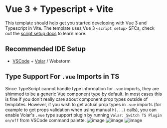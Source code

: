 # Vue 3 + Typescript + Vite

This template should help get you started developing with Vue 3 and Typescript in Vite. The template uses Vue 3 `<script setup>` SFCs, check out the [script setup docs](https://v3.vuejs.org/api/sfc-script-setup.html#sfc-script-setup) to learn more.

## Recommended IDE Setup

- [VSCode](https://code.visualstudio.com/) + [Volar](https://marketplace.visualstudio.com/items?itemName=johnsoncodehk.volar) / Webstorm

## Type Support For `.vue` Imports in TS

Since TypeScript cannot handle type information for `.vue` imports, they are shimmed to be a generic Vue component type by default. In most cases this is fine if you don't really care about component prop types outside of templates. However, if you wish to get actual prop types in `.vue` imports (for example to get props validation when using manual `h(...)` calls), you can enable Volar's `.vue` type support plugin by running `Volar: Switch TS Plugin on/off` from VSCode command palette.
![image](https://user-images.githubusercontent.com/91511075/148640873-34e338d5-8ae9-46da-bd9e-5c38ce5b3107.png)
![image](https://user-images.githubusercontent.com/91511075/150359750-96aafb14-acd0-46f8-b2bd-77537d439704.png)
![image](https://user-images.githubusercontent.com/91511075/150360227-276ea596-fcb3-4a9c-bc15-3af67a452b5c.png)

